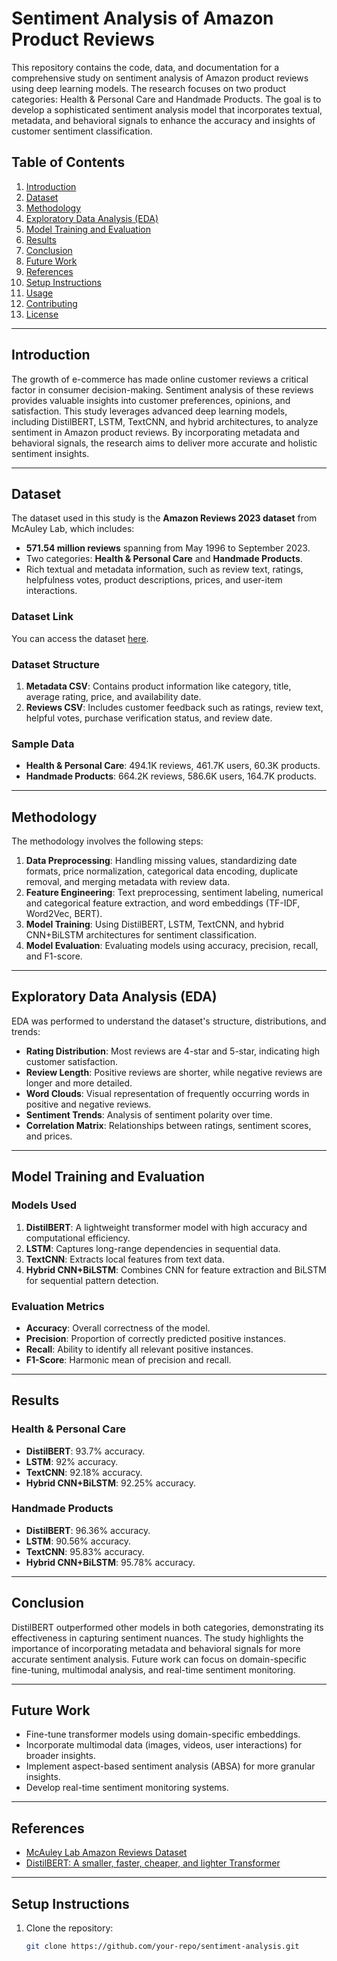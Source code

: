 # Sentiment Analysis of Amazon Product Reviews

This repository contains the code, data, and documentation for a comprehensive study on sentiment analysis of Amazon product reviews using deep learning models. The research focuses on two product categories: Health & Personal Care and Handmade Products. The goal is to develop a sophisticated sentiment analysis model that incorporates textual, metadata, and behavioral signals to enhance the accuracy and insights of customer sentiment classification.

## Table of Contents
1. [Introduction](#introduction)
2. [Dataset](#dataset)
3. [Methodology](#methodology)
4. [Exploratory Data Analysis (EDA)](#exploratory-data-analysis-eda)
5. [Model Training and Evaluation](#model-training-and-evaluation)
6. [Results](#results)
7. [Conclusion](#conclusion)
8. [Future Work](#future-work)
9. [References](#references)
10. [Setup Instructions](#setup-instructions)
11. [Usage](#usage)
12. [Contributing](#contributing)
13. [License](#license)

---

## Introduction

The growth of e-commerce has made online customer reviews a critical factor in consumer decision-making. Sentiment analysis of these reviews provides valuable insights into customer preferences, opinions, and satisfaction. This study leverages advanced deep learning models, including DistilBERT, LSTM, TextCNN, and hybrid architectures, to analyze sentiment in Amazon product reviews. By incorporating metadata and behavioral signals, the research aims to deliver more accurate and holistic sentiment insights.

---

## Dataset

The dataset used in this study is the **Amazon Reviews 2023 dataset** from McAuley Lab, which includes:
- **571.54 million reviews** spanning from May 1996 to September 2023.
- Two categories: **Health & Personal Care** and **Handmade Products**.
- Rich textual and metadata information, such as review text, ratings, helpfulness votes, product descriptions, prices, and user-item interactions.

### Dataset Link
You can access the dataset [here](https://amazon-reviews-2023.github.io/).

### Dataset Structure
1. **Metadata CSV**: Contains product information like category, title, average rating, price, and availability date.
2. **Reviews CSV**: Includes customer feedback such as ratings, review text, helpful votes, purchase verification status, and review date.

### Sample Data
- **Health & Personal Care**: 494.1K reviews, 461.7K users, 60.3K products.
- **Handmade Products**: 664.2K reviews, 586.6K users, 164.7K products.

---

## Methodology

The methodology involves the following steps:
1. **Data Preprocessing**: Handling missing values, standardizing date formats, price normalization, categorical data encoding, duplicate removal, and merging metadata with review data.
2. **Feature Engineering**: Text preprocessing, sentiment labeling, numerical and categorical feature extraction, and word embeddings (TF-IDF, Word2Vec, BERT).
3. **Model Training**: Using DistilBERT, LSTM, TextCNN, and hybrid CNN+BiLSTM architectures for sentiment classification.
4. **Model Evaluation**: Evaluating models using accuracy, precision, recall, and F1-score.

---

## Exploratory Data Analysis (EDA)

EDA was performed to understand the dataset's structure, distributions, and trends:
- **Rating Distribution**: Most reviews are 4-star and 5-star, indicating high customer satisfaction.
- **Review Length**: Positive reviews are shorter, while negative reviews are longer and more detailed.
- **Word Clouds**: Visual representation of frequently occurring words in positive and negative reviews.
- **Sentiment Trends**: Analysis of sentiment polarity over time.
- **Correlation Matrix**: Relationships between ratings, sentiment scores, and prices.

---

## Model Training and Evaluation

### Models Used
1. **DistilBERT**: A lightweight transformer model with high accuracy and computational efficiency.
2. **LSTM**: Captures long-range dependencies in sequential data.
3. **TextCNN**: Extracts local features from text data.
4. **Hybrid CNN+BiLSTM**: Combines CNN for feature extraction and BiLSTM for sequential pattern detection.

### Evaluation Metrics
- **Accuracy**: Overall correctness of the model.
- **Precision**: Proportion of correctly predicted positive instances.
- **Recall**: Ability to identify all relevant positive instances.
- **F1-Score**: Harmonic mean of precision and recall.

---

## Results

### Health & Personal Care
- **DistilBERT**: 93.7% accuracy.
- **LSTM**: 92% accuracy.
- **TextCNN**: 92.18% accuracy.
- **Hybrid CNN+BiLSTM**: 92.25% accuracy.

### Handmade Products
- **DistilBERT**: 96.36% accuracy.
- **LSTM**: 90.56% accuracy.
- **TextCNN**: 95.83% accuracy.
- **Hybrid CNN+BiLSTM**: 95.78% accuracy.

---

## Conclusion

DistilBERT outperformed other models in both categories, demonstrating its effectiveness in capturing sentiment nuances. The study highlights the importance of incorporating metadata and behavioral signals for more accurate sentiment analysis. Future work can focus on domain-specific fine-tuning, multimodal analysis, and real-time sentiment monitoring.

---

## Future Work
- Fine-tune transformer models using domain-specific embeddings.
- Incorporate multimodal data (images, videos, user interactions) for broader insights.
- Implement aspect-based sentiment analysis (ABSA) for more granular insights.
- Develop real-time sentiment monitoring systems.

---

## References
- [McAuley Lab Amazon Reviews Dataset](https://nijianmo.github.io/amazon/index.html)
- [DistilBERT: A smaller, faster, cheaper, and lighter Transformer](https://arxiv.org/abs/1910.01108)

---

## Setup Instructions
1. Clone the repository:
   ```bash
   git clone https://github.com/your-repo/sentiment-analysis.git
